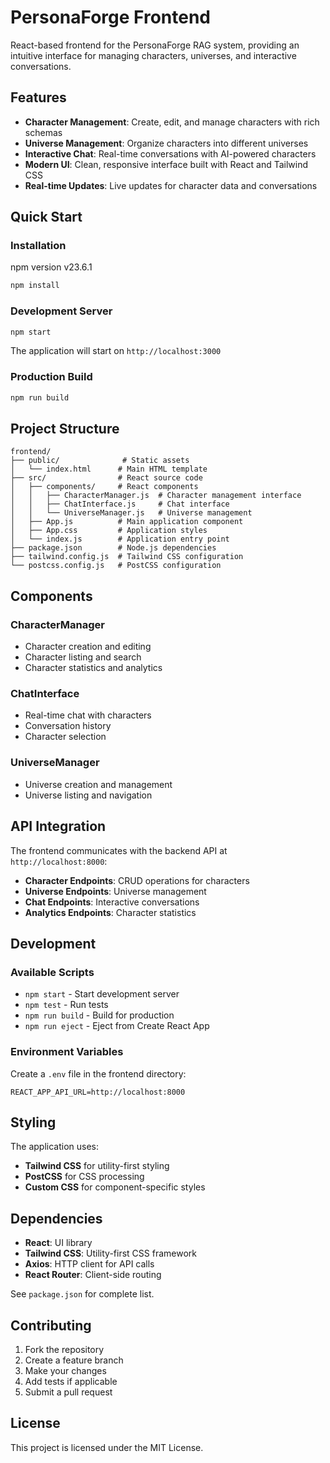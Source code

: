 # PersonaForge Frontend

React-based frontend for the PersonaForge RAG system, providing an intuitive interface for managing characters, universes, and interactive conversations.

## Features

- **Character Management**: Create, edit, and manage characters with rich schemas
- **Universe Management**: Organize characters into different universes
- **Interactive Chat**: Real-time conversations with AI-powered characters
- **Modern UI**: Clean, responsive interface built with React and Tailwind CSS
- **Real-time Updates**: Live updates for character data and conversations

## Quick Start

### Installation

npm version v23.6.1

```bash
npm install
```

### Development Server

```bash
npm start
```

The application will start on `http://localhost:3000`

### Production Build

```bash
npm run build
```

## Project Structure

```
frontend/
├── public/              # Static assets
│   └── index.html      # Main HTML template
├── src/                # React source code
│   ├── components/     # React components
│   │   ├── CharacterManager.js  # Character management interface
│   │   ├── ChatInterface.js     # Chat interface
│   │   └── UniverseManager.js   # Universe management
│   ├── App.js          # Main application component
│   ├── App.css         # Application styles
│   └── index.js        # Application entry point
├── package.json        # Node.js dependencies
├── tailwind.config.js  # Tailwind CSS configuration
└── postcss.config.js   # PostCSS configuration
```

## Components

### CharacterManager
- Character creation and editing
- Character listing and search
- Character statistics and analytics

### ChatInterface
- Real-time chat with characters
- Conversation history
- Character selection

### UniverseManager
- Universe creation and management
- Universe listing and navigation

## API Integration

The frontend communicates with the backend API at `http://localhost:8000`:

- **Character Endpoints**: CRUD operations for characters
- **Universe Endpoints**: Universe management
- **Chat Endpoints**: Interactive conversations
- **Analytics Endpoints**: Character statistics

## Development

### Available Scripts

- `npm start` - Start development server
- `npm test` - Run tests
- `npm run build` - Build for production
- `npm run eject` - Eject from Create React App

### Environment Variables

Create a `.env` file in the frontend directory:

```env
REACT_APP_API_URL=http://localhost:8000
```

## Styling

The application uses:
- **Tailwind CSS** for utility-first styling
- **PostCSS** for CSS processing
- **Custom CSS** for component-specific styles

## Dependencies

- **React**: UI library
- **Tailwind CSS**: Utility-first CSS framework
- **Axios**: HTTP client for API calls
- **React Router**: Client-side routing

See `package.json` for complete list.

## Contributing

1. Fork the repository
2. Create a feature branch
3. Make your changes
4. Add tests if applicable
5. Submit a pull request

## License

This project is licensed under the MIT License. 